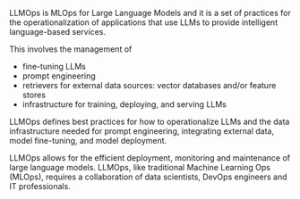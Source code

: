 LLMOps is MLOps for Large Language Models and it is a set of practices for the operationalization of applications that use LLMs to provide intelligent language-based services.

This involves the management of 

* fine-tuning LLMs
* prompt engineering
* retrievers for external data sources: vector databases and/or feature stores
* infrastructure for training, deploying, and serving LLMs

LLMOps defines best practices for how to operationalize LLMs and the data infrastructure needed for prompt engineering, integrating external data, model fine-tuning, and model deployment. 

LLMOps allows for the efficient deployment, monitoring and maintenance of large language models. LLMOps, like traditional Machine Learning Ops (MLOps), requires a collaboration of data scientists, DevOps engineers and IT professionals. 

‍

